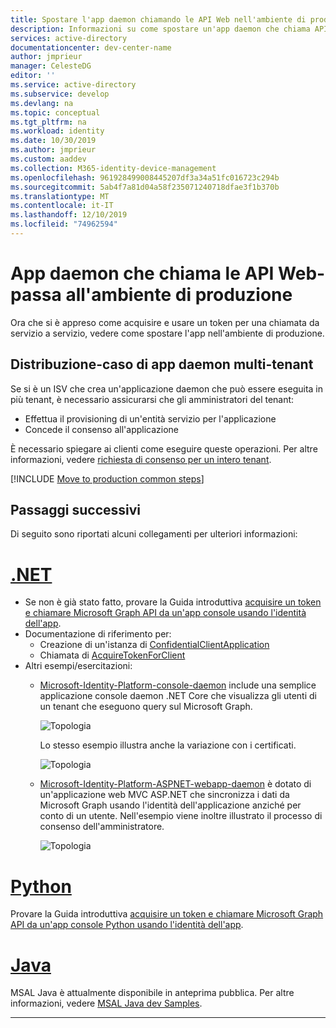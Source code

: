 ```yaml
---
title: Spostare l'app daemon chiamando le API Web nell'ambiente di produzione-piattaforma di identità Microsoft | Azure
description: Informazioni su come spostare un'app daemon che chiama API Web nell'ambiente di produzione
services: active-directory
documentationcenter: dev-center-name
author: jmprieur
manager: CelesteDG
editor: ''
ms.service: active-directory
ms.subservice: develop
ms.devlang: na
ms.topic: conceptual
ms.tgt_pltfrm: na
ms.workload: identity
ms.date: 10/30/2019
ms.author: jmprieur
ms.custom: aaddev
ms.collection: M365-identity-device-management
ms.openlocfilehash: 961928499008445207df3a34a51fc016723c294b
ms.sourcegitcommit: 5ab4f7a81d04a58f235071240718dfae3f1b370b
ms.translationtype: MT
ms.contentlocale: it-IT
ms.lasthandoff: 12/10/2019
ms.locfileid: "74962594"
---
```

# <a name="daemon-app-that-calls-web-apis---move-to-production"></a>App daemon che chiama le API Web-passa all'ambiente di produzione

Ora che si è appreso come acquisire e usare un token per una chiamata da servizio a servizio, vedere come spostare l'app nell'ambiente di produzione.

## <a name="deployment---case-of-multi-tenant-daemon-apps"></a>Distribuzione-caso di app daemon multi-tenant

Se si è un ISV che crea un'applicazione daemon che può essere eseguita in più tenant, è necessario assicurarsi che gli amministratori del tenant:

- Effettua il provisioning di un'entità servizio per l'applicazione
- Concede il consenso all'applicazione

È necessario spiegare ai clienti come eseguire queste operazioni. Per altre informazioni, vedere [richiesta di consenso per un intero tenant](v2-permissions-and-consent.md#requesting-consent-for-an-entire-tenant).

[!INCLUDE [Move to production common steps](../../../includes/active-directory-develop-scenarios-production.md)]

## <a name="next-steps"></a>Passaggi successivi

Di seguito sono riportati alcuni collegamenti per ulteriori informazioni:

# <a name="nettabdotnet"></a>[.NET](#tab/dotnet)

- Se non è già stato fatto, provare la Guida introduttiva [acquisire un token e chiamare Microsoft Graph API da un'app console usando l'identità dell'app](./quickstart-v2-netcore-daemon.md).
- Documentazione di riferimento per:
  - Creazione di un'istanza di [ConfidentialClientApplication](https://docs.microsoft.com/dotnet/api/microsoft.identity.client.confidentialclientapplicationbuilder)
  - Chiamata di [AcquireTokenForClient](https://docs.microsoft.com/dotnet/api/microsoft.identity.client.acquiretokenforclientparameterbuilder)
- Altri esempi/esercitazioni:
  - [Microsoft-Identity-Platform-console-daemon](https://github.com/Azure-Samples/microsoft-identity-platform-console-daemon) include una semplice applicazione console daemon .NET Core che visualizza gli utenti di un tenant che eseguono query sul Microsoft Graph.

    ![Topologia](media/scenario-daemon-app/daemon-app-sample.svg)

    Lo stesso esempio illustra anche la variazione con i certificati.

    ![Topologia](media/scenario-daemon-app/daemon-app-sample-with-certificate.svg)

  - [Microsoft-Identity-Platform-ASPNET-webapp-daemon](https://github.com/Azure-Samples/microsoft-identity-platform-aspnet-webapp-daemon) è dotato di un'applicazione web MVC ASP.NET che sincronizza i dati da Microsoft Graph usando l'identità dell'applicazione anziché per conto di un utente. Nell'esempio viene inoltre illustrato il processo di consenso dell'amministratore.

    ![Topologia](media/scenario-daemon-app/damon-app-sample-web.svg)

# <a name="pythontabpython"></a>[Python](#tab/python)

Provare la Guida introduttiva [acquisire un token e chiamare Microsoft Graph API da un'app console Python usando l'identità dell'app](./quickstart-v2-python-daemon.md).

# <a name="javatabjava"></a>[Java](#tab/java)

MSAL Java è attualmente disponibile in anteprima pubblica. Per altre informazioni, vedere [MSAL Java dev Samples](https://github.com/AzureAD/microsoft-authentication-library-for-java/tree/dev/src/samples).

---

